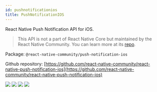 ```yaml
---
id: pushnotificationios
title: PushNotificationIOS
---
```


React Native Push Notification API for iOS.

> This API is not a part of React Native Core but maintained by the React Native Community. You can learn more at its [repo](https://github.com/react-native-community/react-native-push-notification-ios).

Package: `@react-native-community/push-notification-ios`

Github repository: [https://github.com/react-native-community/react-native-push-notification-ios](https://github.com/react-native-community/react-native-push-notification-ios)

<div class="docs_badges">
<img src="https://img.shields.io/github/stars/react-native-community/react-native-push-notification-ios?style=social" />
<img src="https://img.shields.io/github/issues-pr-raw/react-native-community/react-native-push-notification-ios" />
<img src="https://img.shields.io/github/issues-raw/react-native-community/react-native-push-notification-ios" />
<img src="https://img.shields.io/npm/v/@react-native-community/push-notification-ios" />
</div>
